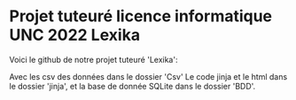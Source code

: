 # Projet tuteuré licence informatique UNC 2022 Lexika

Voici le github de notre projet tuteuré 'Lexika':

Avec les csv des données dans le dossier 'Csv'
Le code jinja et le html dans le dossier 'jinja',
et la base de donnée SQLite dans le dossier 'BDD'.